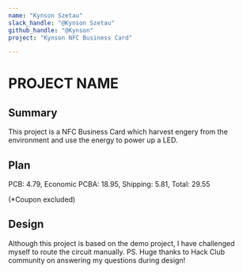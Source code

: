 ```yaml
---
name: "Kynson Szetau"
slack_handle: "@Kynson Szetau"
github_handle: "@Kynson"
project: "Kynson NFC Business Card"

---
```


# PROJECT NAME
## Summary
This project is a NFC Business Card which harvest engery from the environment and use the energy to power up a LED.

## Plan
PCB: 4.79,
Economic PCBA: 18.95,
Shipping: 5.81,
Total: 29.55

(*Coupon excluded)

## Design
Although this project is based on the demo project, I have challenged myself to route the circuit manually. 
PS. Huge thanks to Hack Club community on answering my questions during design!
